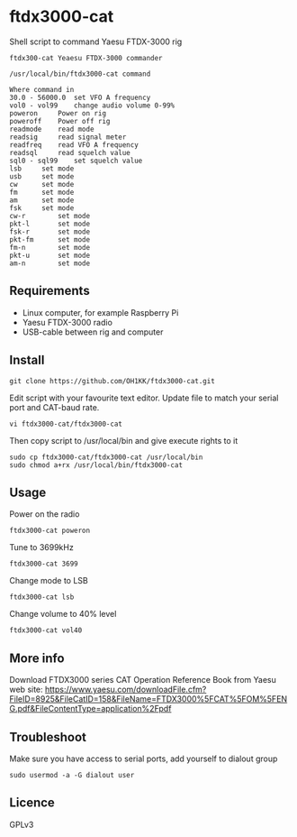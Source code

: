 # ftdx3000-cat
Shell script to command Yaesu FTDX-3000 rig

```
ftdx300-cat Yeaesu FTDX-3000 commander

/usr/local/bin/ftdx3000-cat command

Where command in
30.0 - 56000.0	set VFO A frequency
vol0 - vol99	change audio volume 0-99%
poweron		Power on rig
poweroff	Power off rig
readmode	read mode
readsig		read signal meter
readfreq	read VFO A frequency
readsql		read squelch value
sql0 - sql99	set squelch value
lsb		set mode
usb		set mode
cw		set mode
fm		set mode
am		set mode
fsk		set mode
cw-r		set mode
pkt-l		set mode
fsk-r		set mode
pkt-fm		set mode
fm-n		set mode
pkt-u		set mode
am-n 		set mode
```

## Requirements

* Linux computer, for example Raspberry Pi
* Yaesu FTDX-3000 radio
* USB-cable between rig and computer

## Install

    git clone https://github.com/OH1KK/ftdx3000-cat.git

Edit script with your favourite text editor. Update file to match your serial port and CAT-baud rate.

    vi ftdx3000-cat/ftdx3000-cat 
    
Then copy script to /usr/local/bin and give execute rights to it

    sudo cp ftdx3000-cat/ftdx3000-cat /usr/local/bin
    sudo chmod a+rx /usr/local/bin/ftdx3000-cat

## Usage

Power on the radio

    ftdx3000-cat poweron

Tune to 3699kHz

    ftdx3000-cat 3699

Change mode to LSB

    ftdx3000-cat lsb
   
Change volume to 40% level

    ftdx3000-cat vol40

## More info

Download FTDX3000 series CAT Operation Reference Book from Yaesu web site: https://www.yaesu.com/downloadFile.cfm?FileID=8925&FileCatID=158&FileName=FTDX3000%5FCAT%5FOM%5FENG.pdf&FileContentType=application%2Fpdf

## Troubleshoot

Make sure you have access to serial ports, add yourself to dialout group

    sudo usermod -a -G dialout user

## Licence

GPLv3
